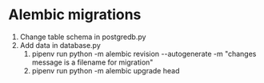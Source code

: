 # Alembic migrations

1. Change table schema in postgredb.py
2. Add data in database.py
	1. pipenv run python -m alembic revision --autogenerate -m "changes message is a filename for migration"
	2. pipenv run python -m alembic upgrade head 

